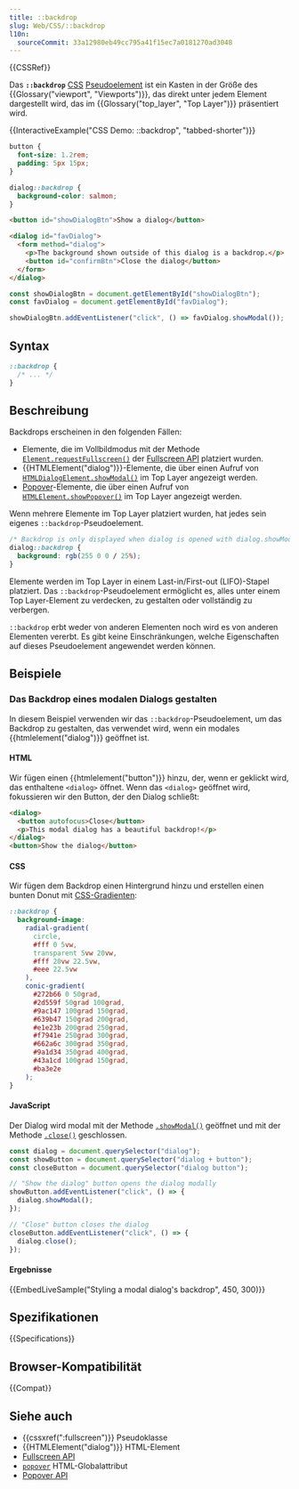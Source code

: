 ```yaml
---
title: ::backdrop
slug: Web/CSS/::backdrop
l10n:
  sourceCommit: 33a12980eb49cc795a41f15ec7a0181270ad3048
---
```


{{CSSRef}}

Das **`::backdrop`** [CSS](/de/docs/Web/CSS) [Pseudoelement](/de/docs/Web/CSS/Pseudo-elements) ist ein Kasten in der Größe des {{Glossary("viewport", "Viewports")}}, das direkt unter jedem Element dargestellt wird, das im {{Glossary("top_layer", "Top Layer")}} präsentiert wird.

{{InteractiveExample("CSS Demo: ::backdrop", "tabbed-shorter")}}

```css interactive-example
button {
  font-size: 1.2rem;
  padding: 5px 15px;
}

dialog::backdrop {
  background-color: salmon;
}
```

```html interactive-example
<button id="showDialogBtn">Show a dialog</button>

<dialog id="favDialog">
  <form method="dialog">
    <p>The background shown outside of this dialog is a backdrop.</p>
    <button id="confirmBtn">Close the dialog</button>
  </form>
</dialog>
```

```js interactive-example
const showDialogBtn = document.getElementById("showDialogBtn");
const favDialog = document.getElementById("favDialog");

showDialogBtn.addEventListener("click", () => favDialog.showModal());
```

## Syntax

```css
::backdrop {
  /* ... */
}
```

## Beschreibung

Backdrops erscheinen in den folgenden Fällen:

- Elemente, die im Vollbildmodus mit der Methode [`Element.requestFullscreen()`](/de/docs/Web/API/Element/requestFullscreen) der [Fullscreen API](/de/docs/Web/API/Fullscreen_API) platziert wurden.
- {{HTMLElement("dialog")}}-Elemente, die über einen Aufruf von [`HTMLDialogElement.showModal()`](/de/docs/Web/API/HTMLDialogElement/showModal) im Top Layer angezeigt werden.
- [Popover](/de/docs/Web/API/Popover_API)-Elemente, die über einen Aufruf von [`HTMLElement.showPopover()`](/de/docs/Web/API/HTMLElement/showPopover) im Top Layer angezeigt werden.

Wenn mehrere Elemente im Top Layer platziert wurden, hat jedes sein eigenes `::backdrop`-Pseudoelement.

```css
/* Backdrop is only displayed when dialog is opened with dialog.showModal() */
dialog::backdrop {
  background: rgb(255 0 0 / 25%);
}
```

Elemente werden im Top Layer in einem Last-in/First-out (LIFO)-Stapel platziert. Das `::backdrop`-Pseudoelement ermöglicht es, alles unter einem Top Layer-Element zu verdecken, zu gestalten oder vollständig zu verbergen.

`::backdrop` erbt weder von anderen Elementen noch wird es von anderen Elementen vererbt. Es gibt keine Einschränkungen, welche Eigenschaften auf dieses Pseudoelement angewendet werden können.

## Beispiele

### Das Backdrop eines modalen Dialogs gestalten

In diesem Beispiel verwenden wir das `::backdrop`-Pseudoelement, um das Backdrop zu gestalten, das verwendet wird, wenn ein modales {{htmlelement("dialog")}} geöffnet ist.

#### HTML

Wir fügen einen {{htmlelement("button")}} hinzu, der, wenn er geklickt wird, das enthaltene `<dialog>` öffnet. Wenn das `<dialog>` geöffnet wird, fokussieren wir den Button, der den Dialog schließt:

```html
<dialog>
  <button autofocus>Close</button>
  <p>This modal dialog has a beautiful backdrop!</p>
</dialog>
<button>Show the dialog</button>
```

#### CSS

Wir fügen dem Backdrop einen Hintergrund hinzu und erstellen einen bunten Donut mit [CSS-Gradienten](/de/docs/Web/CSS/gradient):

```css
::backdrop {
  background-image:
    radial-gradient(
      circle,
      #fff 0 5vw,
      transparent 5vw 20vw,
      #fff 20vw 22.5vw,
      #eee 22.5vw
    ),
    conic-gradient(
      #272b66 0 50grad,
      #2d559f 50grad 100grad,
      #9ac147 100grad 150grad,
      #639b47 150grad 200grad,
      #e1e23b 200grad 250grad,
      #f7941e 250grad 300grad,
      #662a6c 300grad 350grad,
      #9a1d34 350grad 400grad,
      #43a1cd 100grad 150grad,
      #ba3e2e
    );
}
```

#### JavaScript

Der Dialog wird modal mit der Methode [`.showModal()`](/de/docs/Web/API/HTMLDialogElement/showModal) geöffnet und mit der Methode [`.close()`](/de/docs/Web/API/HTMLDialogElement/close) geschlossen.

```js
const dialog = document.querySelector("dialog");
const showButton = document.querySelector("dialog + button");
const closeButton = document.querySelector("dialog button");

// "Show the dialog" button opens the dialog modally
showButton.addEventListener("click", () => {
  dialog.showModal();
});

// "Close" button closes the dialog
closeButton.addEventListener("click", () => {
  dialog.close();
});
```

#### Ergebnisse

{{EmbedLiveSample("Styling a modal dialog's backdrop", 450, 300)}}

## Spezifikationen

{{Specifications}}

## Browser-Kompatibilität

{{Compat}}

## Siehe auch

- {{cssxref(":fullscreen")}} Pseudoklasse
- {{HTMLElement("dialog")}} HTML-Element
- [Fullscreen API](/de/docs/Web/API/Fullscreen_API)
- [`popover`](/de/docs/Web/HTML/Global_attributes/popover) HTML-Globalattribut
- [Popover API](/de/docs/Web/API/Popover_API)
